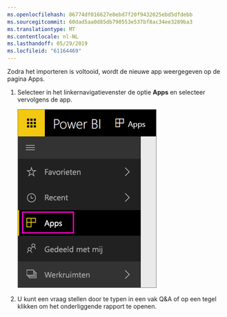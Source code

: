 ```yaml
---
ms.openlocfilehash: 86774df016627e8ebd7f20f9432025ebd5dfdebb
ms.sourcegitcommit: 60dad5aa0d85db790553e537bf8ac34ee3289ba3
ms.translationtype: MT
ms.contentlocale: nl-NL
ms.lasthandoff: 05/29/2019
ms.locfileid: "61164469"
---
```

Zodra het importeren is voltooid, wordt de nieuwe app weergegeven op de pagina Apps.

1. Selecteer in het linkernavigatievenster de optie **Apps** en selecteer vervolgens de app.
   
     ![Apps in het linkernavigatievenster](media/powerbi-service-apps-open-app/power-bi-service-apps-left-nav.png)
2. U kunt een vraag stellen door te typen in een vak Q&A of op een tegel klikken om het onderliggende rapport te openen. 

